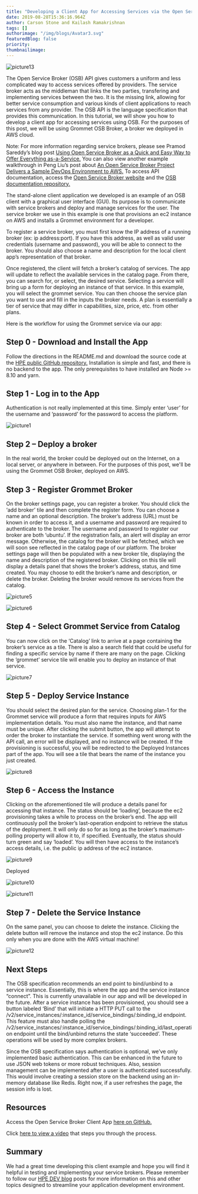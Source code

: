 ```yaml
---
title: "Developing a Client App for Accessing Services via the Open Service Broker API"
date: 2019-08-28T15:36:16.964Z
author: Carson Stone and Kailash Ramakrishnan 
tags: []
authorimage: "/img/blogs/Avatar3.svg"
featuredBlog: false
priority:
thumbnailimage:
---
```

![picture13](https://hpe-developer-portal.s3.amazonaws.com/uploads/media/2019/8/picture13-1567007521162.png)

The Open Service Broker (OSB) API gives customers a uniform and less complicated way to access services offered by providers. The service broker acts as the middleman that links the two parties, transfering and implementing services between the two. It is the missing link, allowing for better service consumption and various kinds of client applications to reach services from any provider. The OSB API is the language specification that provides this communication. In this tutorial, we will show you how to develop a client app for accessing services using OSB. For the purposes of this post, we will be using Grommet OSB Broker, a broker we deployed in AWS cloud.

Note: For more information regarding service brokers, please see Pramod Sareddy’s blog post [Using Open Service Broker as a Quick and Easy Way to Offer Everything as-a-Service.](https://developer.hpe.com/blog/using-open-service-broker-as-a-quick-and-easy-way-to-offer-everything-as) You can also view another example walkthrough in Peng Liu’s post about [An Open Service Broker Project Delivers a Sample DevOps Environment to AWS.](https://developer.hpe.com/blog/an-open-service-broker-project-delivers-a-sample-devops-environment-to-a) To access API documentation, access the [Open Service Broker website](https://www.openservicebrokerapi.org/) and the [OSB documentation repository.](https://github.com/openservicebrokerapi/servicebroker/blob/master/spec.md) 

The stand-alone client application we developed is an example of an OSB client with a graphical user interface (GUI). Its purpose is to communicate with service brokers and deploy and manage services for the user. The service broker we use in this example is one that provisions an ec2 instance on AWS and installs a Grommet environment for a developer. 

To register a service broker, you must first know the IP address of a running broker (ex: ip address:port). If you have this address, as well as valid user credentials (username and password), you will be able to connect to the broker. You should also choose a name and description for the local client app’s representation of that broker.

Once registered, the client will fetch a broker’s catalog of services. The app will update to reflect the available services in the catalog page. From there, you can search for, or select, the desired service. Selecting a service will bring up a form for deploying an instance of that service. In this example, you will select the grommet service. You can then choose the service plan you want to use and fill in the inputs the broker needs. A plan is essentially a tier of service that may differ in capabilities, size, price, etc. from other plans.

Here is the workflow for using the Grommet service via our app:

## Step 0 - Download and Install the App
Follow the directions in the README.md and download the source code at the [HPE public GitHub repository.](https://github.com/HewlettPackard/hpe-openservicebroker-clientapp) Installation is simple and fast, and there is no backend to the app. The only prerequisites to have installed are Node >= 8.10 and yarn. 

## Step 1 - Log in to the App
Authentication is not really implemented at this time. Simply enter ‘user’ for the username and ‘password’ for the password to access the platform.


![picture1](https://hpe-developer-portal.s3.amazonaws.com/uploads/media/2019/8/picture1-1567007165491.png)

## Step 2 – Deploy a broker
In the real world, the broker could be deployed out on the Internet, on a local server, or anywhere in between. For the purposes of this post, we'll be using the Grommet OSB Broker, deployed on AWS. 

## Step 3 - Register Grommet Broker
On the broker settings page, you can register a broker. You should click the ‘add broker’ tile and then complete the register form. You can choose a name and an optional description. The broker’s address (URL) must be known in order to access it, and a username and password are required to authenticate to the broker. The username and password to register our broker are both ‘ubuntu’. If the registration fails, an alert will display an error message. Otherwise, the catalog for the broker will be fetched, which we will soon see reflected in the catalog page of our platform. The broker settings page will then be populated with a new broker tile, displaying the name and description of the registered broker. Clicking on this tile will display a details panel that shows the broker’s address, status, and time created. You may choose to edit the broker’s name and description, or delete the broker. Deleting the broker would remove its services from the catalog.


![picture5](https://hpe-developer-portal.s3.amazonaws.com/uploads/media/2019/8/picture5-1567007472045.png)



![picture6](https://hpe-developer-portal.s3.amazonaws.com/uploads/media/2019/8/picture6-1567007478316.png)

## Step 4 - Select Grommet Service from Catalog
You can now click on the ‘Catalog’ link to arrive at a page containing the broker’s service as a tile. There is also a search field that could be useful for finding a specific service by name if there are many on the page. Clicking the ‘grommet’ service tile will enable you to deploy an instance of that service.


![picture7](https://hpe-developer-portal.s3.amazonaws.com/uploads/media/2019/8/picture7-1567007485144.png)

## Step 5 - Deploy Service Instance
You should select the desired plan for the service. Choosing plan-1 for the Grommet service will produce a form that requires inputs for AWS implementation details. You must also name the instance, and that name must be unique. After clicking the submit button, the app will attempt to order the broker to instantiate the service. If something went wrong with the API call, an error will be displayed, and no instance will be created. If the provisioning is successful, you will be redirected to the Deployed Instances part of the app. You will see a tile that bears the name of the instance you just created.


![picture8](https://hpe-developer-portal.s3.amazonaws.com/uploads/media/2019/8/picture8-1567007492340.png)

## Step 6 - Access the Instance
Clicking on the aforementioned tile will produce a details panel for accessing that instance. The status should be ‘loading’, because the ec2 provisioning takes a while to process on the broker’s end. The app will continuously poll the broker’s last-operation endpoint to retrieve the status of the deployment. It will only do so for as long as the broker’s maximum-polling property will allow it to, if specified. Eventually, the status should turn green and say ‘loaded’. You will then have access to the instance’s access details, i.e. the public ip address of the ec2 instance.


![picture9](https://hpe-developer-portal.s3.amazonaws.com/uploads/media/2019/8/picture9-1567007498208.png)

Deployed

![picture10](https://hpe-developer-portal.s3.amazonaws.com/uploads/media/2019/8/picture10-1567007504694.png)



![picture11](https://hpe-developer-portal.s3.amazonaws.com/uploads/media/2019/8/picture11-1567007510153.png)

## Step 7 - Delete the Service Instance
On the same panel, you can choose to delete the instance. Clicking the delete button will remove the instance and stop the ec2 instance. Do this only when you are done with the AWS virtual machine!


![picture12](https://hpe-developer-portal.s3.amazonaws.com/uploads/media/2019/8/picture12-1567007515231.png)

## Next Steps
The OSB specification recommends an end point to bind/unbind to a service instance. Essentially, this is where the app and the service instance “connect”. This is currently unavailable in our app and will be developed in the future. After a service instance has been provisioned, you should see a button labeled ‘Bind’ that will initiate a HTTP PUT call to the /v2/service_instances/:instance_id/service_bindings/:binding_id endpoint. This feature must also handle polling the /v2/service_instances/:instance_id/service_bindings/:binding_id/last_operation endpoint until the bind/unbind returns the state ‘succeeded’. These operations will be used by more complex brokers.

Since the OSB specification says authentication is optional, we’ve only implemented basic authentication. This can be enhanced in the future to use JSON web tokens or more robust techniques. Also, session management can be implemented after a user is authenticated successfully. This would involve creating a session store on the backend using an in-memory database like Redis. Right now, if a user refreshes the page, the session info is lost. 

## Resources
Access the Open Service Broker Client App [here on GitHub.](https://github.com/HewlettPackard/hpe-openservicebroker-clientapp)

Click [here to view a video](https://www.youtube.com/watch?v=ERwrlvc1KdU&feature=youtu.be) that steps you through the process.

## Summary
We had a great time developing this client example and hope you will find it helpful in testing and implementing your service brokers. Please remember to follow our [HPE DEV blog](https://developer.hpe.com/blog) posts for more information on this and other topics designed to streamline your application development environment.
